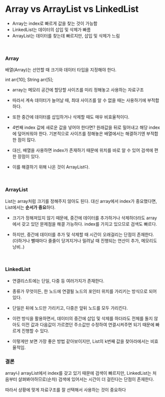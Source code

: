 # Array vs ArrayList vs LinkedList


- Array는 index로 빠르게 값을 찾는 것이 가능함
- LinkedList는 데이터의 삽입 및 삭제가 빠름
- ArrayList는 데이터를 찾는데 빠르지만, 삽입 및 삭제가 느림

</br>

### Array

배열(Array)는 선언할 때 크기와 데이터 타입을 지정해야 한다.

int arr[10];
String arr[5];

- array는 메모리 공간에 할당할 사이즈를 미리 정해놓고 사용하는 자료구조

- 따라서 계속 데이터가 늘어날 때, 최대 사이즈를 알 수 없을 때는 사용하기에 부적합하다.

- 또한 중간에 데이터를 삽입하거나 삭제할 때도 매우 비효율적이다.

- 4번째 index 값에 새로운 값을 넣어야 한다면? 원래값을 뒤로 밀어내고 해당 index에 덮어씌워야 한다. 기본적으로 사이즈를 정해놓은 배열에서는 해결하기엔 부적합한 점이 많다.

- 대신, 배열을 사용하면 index가 존재하기 때문에 위치를 바로 알 수 있어 검색에 편한 장점이 있다.

- 이를 해결하기 위해 나온 것이 ArrayList다.

</br>

### ArrayList

List는 array처럼 크기를 정해주지 않아도 된다. 대신 array에서 index가 중요했다면, List에서는 **순서가 중요**하다.

- 크기가 정해져있지 않기 때문에, 중간에 데이터를 추가하거나 삭제하더라도 array에서 갖고 있던 문제점을 해결 가능하다. index를 가지고 있으므로 검색도 빠르다.

- 하지만, 중간에 데이터를 추가 및 삭제할 때 시간이 오래걸리는 단점이 존재한다. (더하거나 뺄때마다 줄줄이 당겨지거나 밀려날 때 진행되는 연산이 추가, 메모리도 낭비..)


</br>

### LinkedList 

- 연결리스트에는 단일, 다중 등 여러가지가 존재한다.

- 종류가 무엇이든, 한 노드에 연결될 노드의 포인터 위치를 가리키는 방식으로 되어있다.

- 단일은 뒤에 노드만 가리키고, 다중은 앞뒤 노드를 모두 가리킨다.

- 이런 방식을 활용하면서, 데이터의 중간에 삽입 및 삭제를 하더라도 전체를 돌지 않아도 이전 값과 다음값이 가르켰던 주소값만 수정하여 연결시켜주면 되기 때문에 빠르게 진행할 수 있다.

- 이렇게만 보면 가장 좋은 방법 같아보이지만, List의 k번째 값을 찾아라에서는 비효율적임.



### 결론 

array나 arrayList에서 index를 갖고 있기 때문에 검색이 빠르지만, LinkedList는 처음부터 살펴봐야하므로(순차) 검색에 있어서는 시간이 더 걸린다는 단점이 존재한다.

따라서 상황에 맞게 자료구조를 잘 선택해서 사용하는 것이 중요하다